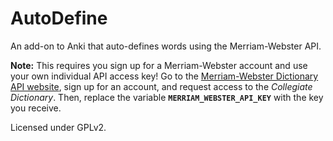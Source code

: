 AutoDefine
==========

An add-on to Anki that auto-defines words using the Merriam-Webster API.

**Note:** This requires you sign up for a Merriam-Webster account and use your own individual API access key! Go to the [Merriam-Webster Dictionary API website](http://www.dictionaryapi.com/), sign up for an account, and request access to the *Collegiate Dictionary*. Then, replace the variable **`MERRIAM_WEBSTER_API_KEY`** with the key you receive. 

Licensed under GPLv2.